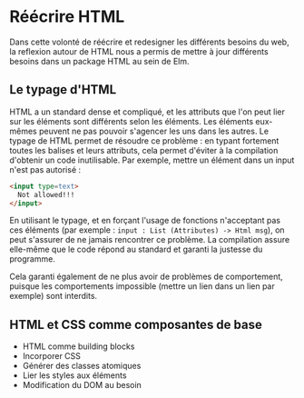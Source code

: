 # Réécrire HTML

Dans cette volonté de réécrire et redesigner les différents besoins du web, la reflexion autour de HTML nous a permis de mettre à jour différents besoins dans un package HTML au sein de Elm.

## Le typage d'HTML

HTML a un standard dense et compliqué, et les attributs que l'on peut lier sur les éléments sont différents selon les éléments. Les éléments eux-mêmes peuvent ne pas pouvoir s'agencer les uns dans les autres. Le typage de HTML permet de résoudre ce problème : en typant fortement toutes les balises et leurs attributs, cela permet d'éviter à la compilation d'obtenir un code inutilisable. Par exemple, mettre un élément dans un input n'est pas autorisé :

```html
<input type=text>
  Not allowed!!!
</input>
```

En utilisant le typage, et en forçant l'usage de fonctions n'acceptant pas ces éléments \(par exemple : `input : List (Attributes) -> Html msg`\), on peut s'assurer de ne jamais rencontrer ce problème. La compilation assure elle-même que le code répond au standard et garanti la justesse du programme.

Cela garanti également de ne plus avoir de problèmes de comportement, puisque les comportements impossible \(mettre un lien dans un lien par exemple\) sont interdits.

## HTML et CSS comme composantes de base

* HTML comme building blocks
* Incorporer CSS
* Générer des classes atomiques
* Lier les styles aux éléments
* Modification du DOM au besoin



